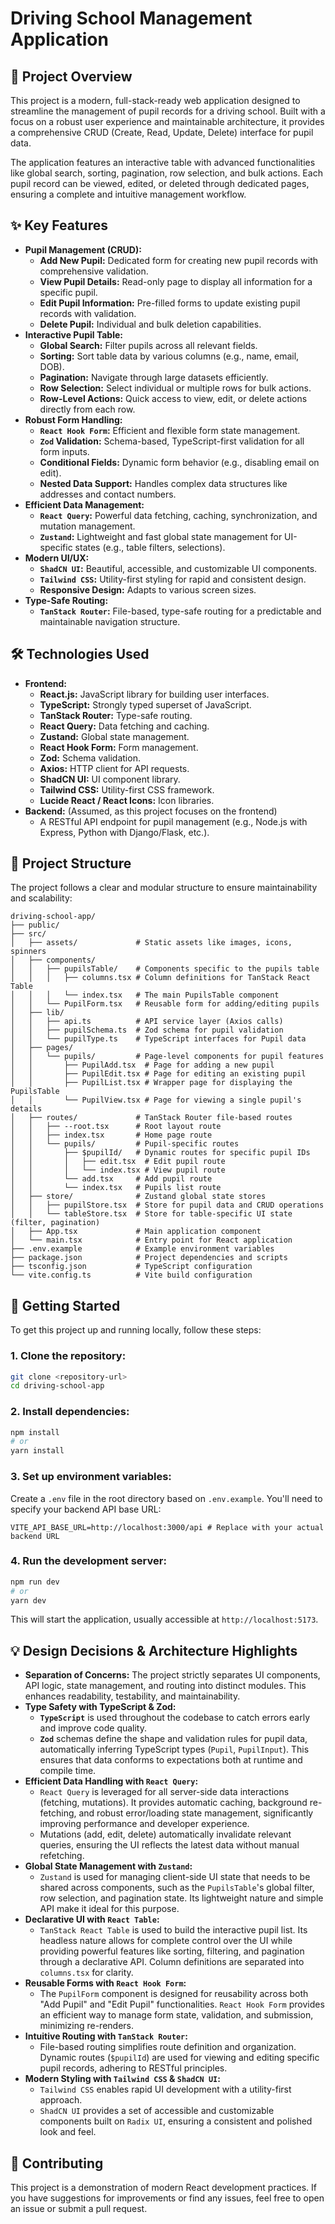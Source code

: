 
# Driving School Management Application

## 🚀 Project Overview

This project is a modern, full-stack-ready web application designed to streamline the management of pupil records for a driving school. Built with a focus on a robust user experience and maintainable architecture, it provides a comprehensive CRUD (Create, Read, Update, Delete) interface for pupil data.

The application features an interactive table with advanced functionalities like global search, sorting, pagination, row selection, and bulk actions. Each pupil record can be viewed, edited, or deleted through dedicated pages, ensuring a complete and intuitive management workflow.

## ✨ Key Features

*   **Pupil Management (CRUD):**
    *   **Add New Pupil:** Dedicated form for creating new pupil records with comprehensive validation.
    *   **View Pupil Details:** Read-only page to display all information for a specific pupil.
    *   **Edit Pupil Information:** Pre-filled forms to update existing pupil records with validation.
    *   **Delete Pupil:** Individual and bulk deletion capabilities.
*   **Interactive Pupil Table:**
    *   **Global Search:** Filter pupils across all relevant fields.
    *   **Sorting:** Sort table data by various columns (e.g., name, email, DOB).
    *   **Pagination:** Navigate through large datasets efficiently.
    *   **Row Selection:** Select individual or multiple rows for bulk actions.
    *   **Row-Level Actions:** Quick access to view, edit, or delete actions directly from each row.
*   **Robust Form Handling:**
    *   **`React Hook Form`:** Efficient and flexible form state management.
    *   **`Zod` Validation:** Schema-based, TypeScript-first validation for all form inputs.
    *   **Conditional Fields:** Dynamic form behavior (e.g., disabling email on edit).
    *   **Nested Data Support:** Handles complex data structures like addresses and contact numbers.
*   **Efficient Data Management:**
    *   **`React Query`:** Powerful data fetching, caching, synchronization, and mutation management.
    *   **`Zustand`:** Lightweight and fast global state management for UI-specific states (e.g., table filters, selections).
*   **Modern UI/UX:**
    *   **`ShadCN UI`:** Beautiful, accessible, and customizable UI components.
    *   **`Tailwind CSS`:** Utility-first styling for rapid and consistent design.
    *   **Responsive Design:** Adapts to various screen sizes.
*   **Type-Safe Routing:**
    *   **`TanStack Router`:** File-based, type-safe routing for a predictable and maintainable navigation structure.

## 🛠️ Technologies Used

*   **Frontend:**
    *   **React.js:** JavaScript library for building user interfaces.
    *   **TypeScript:** Strongly typed superset of JavaScript.
    *   **TanStack Router:** Type-safe routing.
    *   **React Query:** Data fetching and caching.
    *   **Zustand:** Global state management.
    *   **React Hook Form:** Form management.
    *   **Zod:** Schema validation.
    *   **Axios:** HTTP client for API requests.
    *   **ShadCN UI:** UI component library.
    *   **Tailwind CSS:** Utility-first CSS framework.
    *   **Lucide React / React Icons:** Icon libraries.
*   **Backend:** (Assumed, as this project focuses on the frontend)
    *   A RESTful API endpoint for pupil management (e.g., Node.js with Express, Python with Django/Flask, etc.).

## 📂 Project Structure

The project follows a clear and modular structure to ensure maintainability and scalability:

```
driving-school-app/
├── public/
├── src/
│   ├── assets/             # Static assets like images, icons, spinners
│   ├── components/
│   │   ├── pupilsTable/    # Components specific to the pupils table
│   │   │   ├── columns.tsx # Column definitions for TanStack React Table
│   │   │   └── index.tsx   # The main PupilsTable component
│   │   └── PupilForm.tsx   # Reusable form for adding/editing pupils
│   ├── lib/
│   │   ├── api.ts          # API service layer (Axios calls)
│   │   ├── pupilSchema.ts  # Zod schema for pupil validation
│   │   └── pupilType.ts    # TypeScript interfaces for Pupil data
│   ├── pages/
│   │   └── pupils/         # Page-level components for pupil features
│   │       ├── PupilAdd.tsx  # Page for adding a new pupil
│   │       ├── PupilEdit.tsx # Page for editing an existing pupil
│   │       ├── PupilList.tsx # Wrapper page for displaying the PupilsTable
│   │       └── PupilView.tsx # Page for viewing a single pupil's details
│   ├── routes/             # TanStack Router file-based routes
│   │   ├── --root.tsx      # Root layout route
│   │   ├── index.tsx       # Home page route
│   │   └── pupils/         # Pupil-specific routes
│   │       ├── $pupilId/   # Dynamic routes for specific pupil IDs
│   │       │   ├── edit.tsx  # Edit pupil route
│   │       │   └── index.tsx # View pupil route
│   │       └── add.tsx     # Add pupil route
│   │       └── index.tsx   # Pupils list route
│   ├── store/              # Zustand global state stores
│   │   ├── pupilStore.tsx  # Store for pupil data and CRUD operations
│   │   └── tableStore.tsx  # Store for table-specific UI state (filter, pagination)
│   ├── App.tsx             # Main application component
│   └── main.tsx            # Entry point for React application
├── .env.example            # Example environment variables
├── package.json            # Project dependencies and scripts
├── tsconfig.json           # TypeScript configuration
└── vite.config.ts          # Vite build configuration
```

## 🚀 Getting Started

To get this project up and running locally, follow these steps:

### 1. **Clone the repository:**

```bash
git clone <repository-url>
cd driving-school-app
```

### 2. **Install dependencies:**

```bash
npm install
# or
yarn install
```

### 3. **Set up environment variables:**

Create a `.env` file in the root directory based on `.env.example`.
You'll need to specify your backend API base URL:

```
VITE_API_BASE_URL=http://localhost:3000/api # Replace with your actual backend URL
```

### 4. **Run the development server:**

```bash
npm run dev
# or
yarn dev
```

This will start the application, usually accessible at `http://localhost:5173`.

## 💡 Design Decisions & Architecture Highlights

*   **Separation of Concerns:** The project strictly separates UI components, API logic, state management, and routing into distinct modules. This enhances readability, testability, and maintainability.
*   **Type Safety with TypeScript & Zod:**
    *   **`TypeScript`** is used throughout the codebase to catch errors early and improve code quality.
    *   **`Zod`** schemas define the shape and validation rules for pupil data, automatically inferring TypeScript types (`Pupil`, `PupilInput`). This ensures that data conforms to expectations both at runtime and compile time.
*   **Efficient Data Handling with `React Query`:**
    *   `React Query` is leveraged for all server-side data interactions (fetching, mutations). It provides automatic caching, background re-fetching, and robust error/loading state management, significantly improving performance and developer experience.
    *   Mutations (add, edit, delete) automatically invalidate relevant queries, ensuring the UI reflects the latest data without manual refetching.
*   **Global State Management with `Zustand`:**
    *   `Zustand` is used for managing client-side UI state that needs to be shared across components, such as the `PupilsTable`'s global filter, row selection, and pagination state. Its lightweight nature and simple API make it ideal for this purpose.
*   **Declarative UI with `React Table`:**
    *   `TanStack React Table` is used to build the interactive pupil list. Its headless nature allows for complete control over the UI while providing powerful features like sorting, filtering, and pagination through a declarative API. Column definitions are separated into `columns.tsx` for clarity.
*   **Reusable Forms with `React Hook Form`:**
    *   The `PupilForm` component is designed for reusability across both "Add Pupil" and "Edit Pupil" functionalities. `React Hook Form` provides an efficient way to manage form state, validation, and submission, minimizing re-renders.
*   **Intuitive Routing with `TanStack Router`:**
    *   File-based routing simplifies route definition and organization. Dynamic routes (`$pupilId`) are used for viewing and editing specific pupil records, adhering to RESTful principles.
*   **Modern Styling with `Tailwind CSS` & `ShadCN UI`:**
    *   `Tailwind CSS` enables rapid UI development with a utility-first approach.
    *   `ShadCN UI` provides a set of accessible and customizable components built on `Radix UI`, ensuring a consistent and polished look and feel.

## 🤝 Contributing

This project is a demonstration of modern React development practices. If you have suggestions for improvements or find any issues, feel free to open an issue or submit a pull request.

